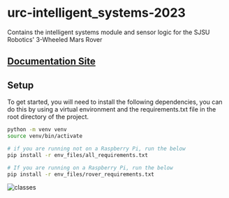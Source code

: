 # urc-intelligent_systems-2023

Contains the intelligent systems module and sensor logic for the SJSU Robotics' 3-Wheeled Mars Rover

## [Documentation Site](https://sjsuroboticsteam.github.io/urc-intelligent-systems-2023/index.html)

## Setup

To get started, you will need to install the following dependencies, you can do this by using a virtual environment and the requirements.txt file in the root directory of the project.

```sh
python -m venv venv
source venv/bin/activate

# if you are running not on a Raspberry Pi, run the below
pip install -r env_files/all_requirements.txt

# If you are running on a Raspberry Pi, run the below
pip install -r env_files/rover_requirements.txt
```

![classes](https://github.com/SJSURoboticsTeam/urc-intelligent-systems-2023/assets/50222631/3d47c3d4-b21a-463e-9739-bc99b61f450f)

